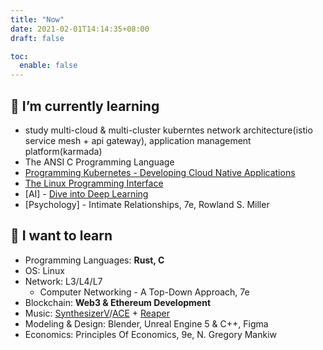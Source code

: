 ```yaml
---
title: "Now"
date: 2021-02-01T14:14:35+08:00
draft: false

toc:
  enable: false
---
```


## 🌱 I’m currently learning

- study multi-cloud & multi-cluster kuberntes network architecture(istio service mesh + api gateway), application management platform(karmada)
- The ANSI C Programming Language
- [Programming Kubernetes - Developing Cloud Native Applications](https://programming-kubernetes.info/)
- [The Linux Programming Interface](https://man7.org/tlpi/)
- [AI] - [Dive into Deep Learning](https://github.com/d2l-ai/d2l-en)
- [Psychology] - Intimate Relationships, 7e, Rowland S. Miller

## 🤤 I want to learn

- Programming Languages: **Rust, C**
- OS: Linux
- Network: L3/L4/L7
  - Computer Networking - A Top-Down Approach, 7e
- Blockchain: **Web3 & Ethereum Development**
- Music: [SynthesizerV](https://dreamtonics.com/en/synthesizerv/)/[ACE](https://space.bilibili.com/418030) + [Reaper](https://www.reaper.fm)
- Modeling & Design: Blender, Unreal Engine 5 & C++, Figma
- Economics: Principles Of Economics, 9e, N. Gregory Mankiw

